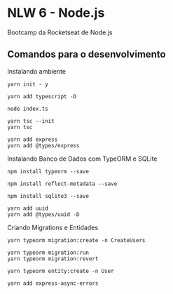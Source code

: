 # NLW 6 - Node.js

Bootcamp da Rocketseat de Node.js

## Comandos para o desenvolvimento

Instalando ambiente
```
yarn init - y

yarn add typescript -D

node index.ts

yarn tsc --init
yarn tsc

yarn add express
yarn add @types/express
```

Instalando Banco de Dados com TypeORM e SQLite
```
npm install typeorm --save

npm install reflect-metadata --save

npm install sqlite3 --save

yarn add uuid
yarn add @types/uuid -D
```

Criando Migrations e Entidades
```
yarn typeorm migration:create -n CreateUsers

yarn typeorm migration:run
yarn typeorm migration:revert

yarn typeorm entity:create -n User

yarn add express-async-errors

```

